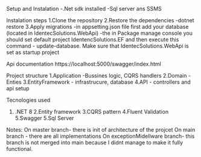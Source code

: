 Setup and Instalation
-.Net sdk installed
-Sql server ans SSMS

Instalation steps
1.Clone the repository
2.Restore the dependencies
  -dotnet restore
3.Apply migrations
  -in appsetting.json file first add your database (located in IdentecSolutions.WebApi)
  -the in Package manage console you should set default project IdentencSolutions.EF and then execute this command -  update-database. 
Make sure that IdentecSolutions.WebApi is set as startup project

Api documentation
https://localhost:5000/swagger/index.html

Project structure
1.Application -Bussines logic, CQRS handlers
2.Domain - Enties
3.EntityFramework - infrastrucure, database
4.API - controllers and api setup

Tecnologies used
1. .NET 8
2.Entity framework
3.CQRS pattern
4.Fluent Validation
5.Swagger
5.Sql Server

Notes:
On master branch- there is init of architecture of the projcet
On main branch - there are all implementations
On exceptionMidellware branch- this branch is not merged into main because I didnt manage to make it fully functional.


